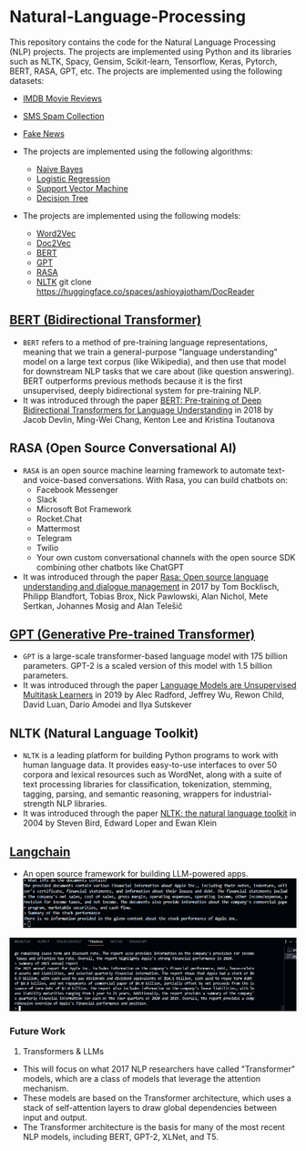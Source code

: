 # Natural-Language-Processing
This repository contains the code for the Natural Language Processing (NLP) projects. The projects are implemented using Python and its libraries such as NLTK, Spacy, Gensim, Scikit-learn, Tensorflow, Keras, Pytorch, BERT, RASA, GPT, etc. The projects are implemented using the following datasets:
* [IMDB Movie Reviews](https://www.kaggle.com/lakshmi25npathi/imdb-dataset-of-50k-movie-reviews)
* [SMS Spam Collection](https://www.kaggle.com/uciml/sms-spam-collection-dataset)
* [Fake News](https://www.kaggle.com/c/fake-news/data)

* The projects are implemented using the following algorithms:
  * [Naive Bayes](https://en.wikipedia.org/wiki/Naive_Bayes_classifier)
  * [Logistic Regression](https://en.wikipedia.org/wiki/Logistic_regression)
  * [Support Vector Machine](https://en.wikipedia.org/wiki/Support-vector_machine)
  * [Decision Tree](https://en.wikipedia.org/wiki/Decision_tree)
  
* The projects are implemented using the following models:
    * [Word2Vec](https://en.wikipedia.org/wiki/Word2vec)
    * [Doc2Vec](https://en.wikipedia.org/wiki/Doc2vec)
    * [BERT](https://en.wikipedia.org/wiki/BERT_(language_model))
    * [GPT](https://en.wikipedia.org/wiki/OpenAI_GPT)
    * [RASA](https://en.wikipedia.org/wiki/Rasa_(software))
    * [NLTK](https://en.wikipedia.org/wiki/Natural_Language_Toolkit)
git clone https://huggingface.co/spaces/ashioyajotham/DocReader


## [BERT (Bidirectional Transformer)](https://github.com/google-research/bert)
* `BERT` refers to a method of pre-training language representations, meaning that we train a general-purpose "language understanding" model on a large text corpus (like Wikipedia), and then use that model for downstream NLP tasks that we care about (like question answering). BERT outperforms previous methods because it is the first unsupervised, deeply bidirectional system for pre-training NLP.
* It was introduced through the paper [BERT: Pre-training of Deep Bidirectional Transformers for Language Understanding](https://arxiv.org/abs/1810.04805) in 2018 by Jacob Devlin, Ming-Wei Chang, Kenton Lee and Kristina Toutanova

## RASA (Open Source Conversational AI)
* `RASA` is an open source machine learning framework to automate text-and voice-based conversations. With Rasa, you can build chatbots on:
  * Facebook Messenger
  * Slack
  * Microsoft Bot Framework
  * Rocket.Chat
  * Mattermost
  * Telegram
  * Twilio
  * Your own custom conversational channels with the open source SDK combining other chatbots like ChatGPT
* It was introduced through the paper [Rasa: Open source language understanding and dialogue management](https://arxiv.org/abs/1712.05181) in 2017 by Tom Bocklisch, Philipp Blandfort, Tobias Brox, Nick Pawlowski, Alan Nichol, Mete Sertkan, Johannes Mosig and Alan Telešič

## [GPT (Generative Pre-trained Transformer)](https://github.com/openai/gpt-2)
* `GPT` is a large-scale transformer-based language model with 175 billion parameters. GPT-2 is a scaled version of this model with 1.5 billion parameters.
* It was introduced through the paper [Language Models are Unsupervised Multitask Learners](https://d4mucfpksywv.cloudfront.net/better-language-models/language-models.pdf) in 2019 by Alec Radford, Jeffrey Wu, Rewon Child, David Luan, Dario Amodei and Ilya Sutskever

## NLTK (Natural Language Toolkit)
* `NLTK` is a leading platform for building Python programs to work with human language data. It provides easy-to-use interfaces to over 50 corpora and lexical resources such as WordNet, along with a suite of text processing libraries for classification, tokenization, stemming, tagging, parsing, and semantic reasoning, wrappers for industrial-strength NLP libraries.
* It was introduced through the paper [NLTK: the natural language toolkit](https://www.aclweb.org/anthology/J03-4003.pdf) in 2004 by Steven Bird, Edward Loper and Ewan Klein

## [Langchain](https://github.com/ashioyajotham/Natural-Language-Processing/tree/main/LangChain#langchain)
* An open source framework for building LLM-powered apps.
![Sample 1: Interaction of chatgpt + gdrive + langchain](image.png)

![Sample 2: Interaction of chatgpt + gdrive + langchain](image2.jpeg)

### Future Work
1) Transformers & LLMs 
- This will focus on what 2017 NLP researchers have called "Transformer" models, which are a class of models that leverage the attention mechanism.
- These models are based on the Transformer architecture, which uses a stack of self-attention layers to draw global dependencies between input and output.
- The Transformer architecture is the basis for many of the most recent NLP models, including BERT, GPT-2, XLNet, and T5.
